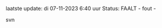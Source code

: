 laatste update: 
di 07-11-2023  6:40   uur 
Status: FAALT - fout - 
<div class="service R">svn</div>